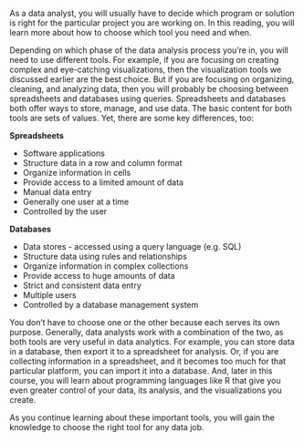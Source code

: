 
As a data analyst, you will usually have to decide which program or solution is right for the particular project you are working on. In this reading, you will learn more about how to choose which tool you need and when.

Depending on which phase of the data analysis process you’re in, you will need to use different tools. For example, if you are focusing on creating complex and eye-catching visualizations, then the visualization tools we discussed earlier are the best choice. But if you are focusing on organizing, cleaning, and analyzing data, then you will probably be choosing between spreadsheets and databases using queries. Spreadsheets and databases both offer ways to store, manage, and use data. The basic content for both tools are sets of values. Yet, there are some key differences, too:

**Spreadsheets**
- Software applications
- Structure data in a row and column format
- Organize information in cells
- Provide access to a limited amount of data
- Manual data entry
- Generally one user at a time
- Controlled by the user

**Databases**
- Data stores - accessed using a query language (e.g. SQL)
- Structure data using rules and relationships
- Organize information in complex collections
- Provide access to huge amounts of data
- Strict and consistent data entry
- Multiple users
- Controlled by a database management system

You don’t have to choose one or the other because each serves its own purpose. Generally, data analysts work with a combination of the two, as both tools are very useful in data analytics. For example, you can store data in a database, then export it to a spreadsheet for analysis. Or, if you are collecting information in a spreadsheet, and it becomes too much for that particular platform, you can import it into a database. And, later in this course, you will learn about programming languages like R that give you even greater control of your data, its analysis, and the visualizations you create. 

As you continue learning about these important tools, you will gain the knowledge to choose the right tool for any data job.